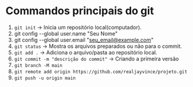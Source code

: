# Commandos principais do git
1. `git init` -> Inicia um repositório local(computador).
2. git config --global user.name "Seu Nome"
3. git config --global user.email "seu_email@example.com"
4. `git status` -> Mostra os arquivos preparados ou não para o commit.
5. `git add .` -> Adiciona o arquivo/pasta ao repositório local.
6. `git commit -m "descrição do commit"` -> Criando a primeira versão
7. `git branch -M main`
8. `git remote add origin https://github.com/realjayvince/projeto.git`
9. `git push -u origin main`